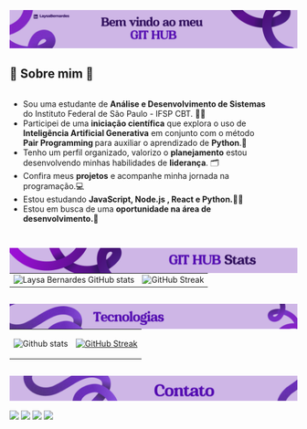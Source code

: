 ![Texto Alternativo](src/roxo1.png)

## 🌟 Sobre mim 🌟
<div style="display: flex; justify-content: space-between; align-items: flex-start;">
  <div style="text-align: left; margin-right: 50px;">
    <ul>
      <li>Sou uma estudante de <strong>Análise e Desenvolvimento de Sistemas</strong> do Instituto Federal de São Paulo - IFSP CBT. 👩‍🎓</li>
      <li>Participei de uma <strong>iniciação científica</strong> que explora o uso de <strong>Inteligência Artificial Generativa</strong> em conjunto com o método <strong>Pair Programming </strong> para auxiliar o aprendizado de <strong>Python</strong>.🤖</li>
      <li>Tenho um perfil organizado, valorizo o <strong>planejamento</strong> estou desenvolvendo minhas habilidades de <strong>liderança</strong>. 🗂</li>
      <li>Confira meus <strong>projetos</strong> e acompanhe minha jornada na programação.💻</li>
      <li>Estou estudando <strong> JavaScript, Node.js , React e Python.</strong>👩‍💻</li>
      <li>Estou em busca de uma <strong> oportunidade na área de desenvolvimento.💼</strong></li>
    </ul>
  </div>
</div>

##

<div>
  <img align="left" src="src/roxo2.png" alt="Github stats"/>
  <table>
    <tr>
      <td style="margin-botton: 20px;">
        <img align="left" src="https://github-readme-stats.vercel.app/api?username=laysabernardes&show_icons=true&theme=transparent&title_color=bd00ff&text_color=8603bb&icon_color=f5200ff" alt="Laysa Bernardes GitHub stats"/>
      </td>
      <td>
        <img align="left" src="https://streak-stats.demolab.com?user=Laysabernardes&theme=transparent&stroke=bd00ff&ring=bd00ff&fire=bd00ff&sideNums=bd00ff&sideLabels=bd00ff&dates=bd00ff&excludeDaysLabel=bd00ff&currStreakNum=bd00ff&currStreakLabel=bd00ff" alt="GitHub Streak"/>
      </td>
    </tr>
  </table>
</div>

##

<img align="left" src="src/roxo3.png" alt="Tecnologias"/>
<table>
  <tr>
    <td>
      <img height="300em" src="https://github-readme-stats.vercel.app/api/top-langs/?username=Laysabernardes&layout=compact&langs_counts=16&theme=transparent&title_color=bd00ff&text_color=bd00ff" alt="Github stats"/>
    </td>
    <td>
      <p align="center">
        <a href="https://skillicons.dev">
          <img height="250em" src="https://skillicons.dev/icons?i=js,html,css,bootstrap,figma,react,cs,java,py,nodejs,express,mongodb,mysql,github,git,visualstudio,vscode&perline=6&theme=light" alt="GitHub Streak"/>
        </a>
      </p>
    </td>
  </tr>
</table>

## 
![Texto Alternativo](src/roxo4.png)

<div> 
  <a href="https://instagram.com/laysa_bernardes" target="_blank"><img src="https://img.icons8.com/?size=100&id=nj0Uj45LGUYh&format=png&color=000000" target="_blank"></a>
  <a href = "mailto:laysabernardes.ads@gmail.com"><img src="https://img.icons8.com/?size=100&id=eFPBXQop6V2m&format=png&color=000000" target="_blank"></a>
  <a href="https://www.linkedin.com/in/laysabernardes/" target="_blank"><img src="https://img.icons8.com/?size=100&id=MR3dZdlA53te&format=png&color=000000" target="_blank"></a> 
  <a href="https://laysabernardes.github.io/portfolio/" target="_blank"><img src="https://img.icons8.com/?size=100&id=5zuVgEwv1rTz&format=png&color=000000" target="_blank"></a> 
</div>
